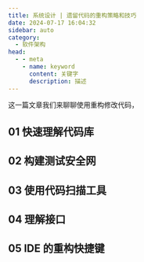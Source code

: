 ```yaml
---
title: 系统设计 | 遗留代码的重构策略和技巧
date: 2024-07-17 16:04:32
sidebar: auto
category: 
  - 软件架构
head:
  - - meta
    - name: keyword
      content: 关键字
      description: 描述
---
```


这一篇文章我们来聊聊使用重构修改代码，

## 01 快速理解代码库

## 02 构建测试安全网

## 03 使用代码扫描工具

## 04 理解接口

## 05 IDE 的重构快捷键